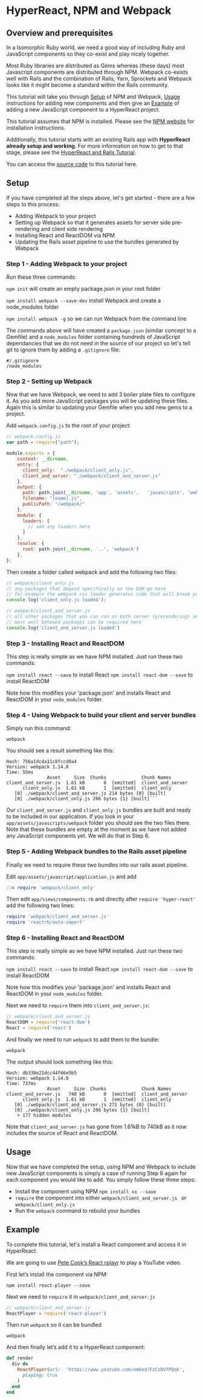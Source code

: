 # HyperReact, NPM and Webpack

## Overview and prerequisites

In a Isomorphic Ruby world, we need a good way of including Ruby and JavaScript components so they co-exist and play nicely together.

Most Ruby libraries are distributed as Gems whereas (these days) most Javascript components are distributed through NPM. Webpack co-exists well with Rails and the combination of Rails, Yarn, Sprockets and Webpack looks like it might become a standard within the Rails community.

This tutorial will take you through [Setup](#setup) of NPM and Webpack, [Usage](#usage) instructions for adding new components and then give an [Example](#example) of adding a new JavaScript component to a HyperReact project.

This tutorial assumes that NPM is installed. Please see the [NPM website](https://www.npmjs.com/) for installation instructions.

Additionally, this tutorial starts with an existing Rails app with **HyperReact already setup and working**. For more information on how to get to that stage, please see the [HyperReact and Rails Tutorial](http://ruby-hyperloop.io/tutorials/hyperreact_with_rails/).

You can access the [source code]((https://github.com/barriehadfield/tutorial-hyperreact-webpack)) to this tutorial here.

## Setup

If you have completed all the steps above, let's get started - there are a few steps to this process:

+ Adding Webpack to your project
+ Setting up Webpack so that it generates assets for server side pre-rendering and client side rendering
+ Installing React and ReactDOM via NPM
+ Updating the Rails asset pipeline to use the bundles generated by Webpack

### Step 1 - Adding Webpack to your project

Run these three commands:

`npm init` will create an empty package.json in your root folder

`npm install webpack --save-dev` install Webpack and create a node_modules folder

`npm install webpack -g` so we can run Webpack from the command line

The commands above will have created a `package.json` (similar concept to a Gemfile) and a `node_modules` folder containing hundreds of JavaScript dependancies that we do not need in the source of our project so let's tell git to ignore them by adding a `.gitignore` file:

```
#/.gitignore
/node_modules
```

### Step 2 - Setting up Webpack

Now that we have Webpack, we need to add 3 boiler plate files to configure it. As you add more JavaScript packages you will be updating these files. Again this is similar to updating your Gemfile when you add new gems to a project.

Add `webpack.config.js` to the root of your project:

```javascript
// webpack.config.js
var path = require("path");

module.exports = {
    context: __dirname,
    entry: {
      client_only:  "./webpack/client_only.js",
      client_and_server: "./webpack/client_and_server.js"
    },
    output: {
      path: path.join(__dirname, 'app', 'assets',   'javascripts', 'webpack'),
      filename: "[name].js",
      publicPath: "/webpack/"
    },
    module: {
      loaders: [
        // add any loaders here
      ]
    },
    resolve: {
      root: path.join(__dirname, '..', 'webpack')
    },
};
```

Then create a folder called webpack and add the following two files:

```javascript
// webpack/client_only.js
// any packages that depend specifically on the DOM go here
// for example the webpack css loader generates code that will break prerendering
console.log('client_only.js loaded');
```

```javascript
// webpack/client_and_server.js
// all other packages that you can run on both server (prerendering) and client go here
// most well behaved packages can be required here
console.log('client_and_server.js loaded')
```

### Step 3 - Installing React and ReactDOM

This step is really simple as we have NPM installed. Just run these two commands:

`npm install react --save` to install React
`npm install react-dom --save` to install ReactDOM

Note how this modifies your 'package.json' and installs React and ReactDOM in your `node_modules` folder.

### Step 4 - Using Webpack to build your client and server bundles

Simply run this command:

`webpack`

You should see a result something like this:

```
Hash: 756a1dc4a11c8fccd0a4
Version: webpack 1.14.0
Time: 55ms
               Asset     Size  Chunks             Chunk Names
client_and_server.js  1.61 kB       0  [emitted]  client_and_server
      client_only.js  1.61 kB       1  [emitted]  client_only
   [0] ./webpack/client_and_server.js 214 bytes {0} [built]
   [0] ./webpack/client_only.js 206 bytes {1} [built]```
```
Our `client_and_server.js` and `client_only.js` bundles are built and ready to be included in our application. If you look in your `app/assets/javascripts/webpack` folder you should see the two files there. Note that these bundles are empty at the moment as we have not added any JavaScript components yet. We will do that in Step 6.

### Step 5 - Adding Webpack bundles to the Rails asset pipeline

Finally we need to require these two bundles into our rails asset pipeline.

Edit `app/assets/javascript/application.js` and add

```ruby
//= require 'webpack/client_only'
```

Then edit `app/views/components.rb` and directly after `require 'hyper-react'` add the following two lines:

```ruby
require 'webpack/client_and_server.js'
require 'reactrb/auto-import'
```

### Step 6 - Installing React and ReactDOM

This step is really simple as we have NPM installed. Just run these two commands:

`npm install react --save` to install React
`npm install react-dom --save` to install ReactDOM

Note how this modifies your 'package.json' and installs React and ReactDOM in your `node_modules` folder.

Next we need to `require` them into `client_and_server.js`:

```javascript
// webpack/client_and_server.js
ReactDOM = require('react-dom')
React = require('react')
```

And finally we need to run `webpack` to add them to the bundle:

```
webpack
```

The output should look something like this:

```
Hash: db338e21dcc44f66e5b5
Version: webpack 1.14.0
Time: 737ms
               Asset     Size  Chunks             Chunk Names
client_and_server.js   740 kB       0  [emitted]  client_and_server
      client_only.js  1.61 kB       1  [emitted]  client_only
   [0] ./webpack/client_and_server.js 271 bytes {0} [built]
   [0] ./webpack/client_only.js 206 bytes {1} [built]
    + 177 hidden modules
```

Note that `client_and_server.js` has gone from 1.61kB to 740kB as it now includes the source of React and ReactDOM.

## Usage

Now that we have completed the setup, using NPM and Webpack to include new JavaScript components is simply a case of running Step 6 again for each component you would like to add. You simply follow these three steps:

+ Install the component using NPM `npm install xx --save`
+ `require` the component into either `webpack/client_and_server.js ` or `webpack/client_only.js `
+ Run the `webpack` command to rebuild your bundles

## Example

To complete this tutorial, let's install a React component and access it in HyperReact.

We are going to use [Pete Cook’s React rplayr](https://github.com/CookPete/playr) to play a YouTube video.

First let’s install the component via NPM:

```
npm install react-player --save
```

Next we need to `require` it in `webpack/client_and_server.js`

```javascript
// webpack/client_and_server.js
ReactPlayer = require('react-player')
```

Then run `webpack` so it can be bundled

```
webpack
```

And then finally let’s add it to a HyperReact component:

```ruby
def render
  div do
    ReactPlayer(url:  'https://www.youtube.com/embed/FzCsDVfPQqk',
      playing: true
    )
  end
end
```
